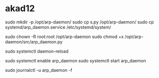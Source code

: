 # akad12

sudo mkdir -p /opt/arp-daemon/
sudo cp s.py /opt/arp-daemon/
sudo cp systemd/arp_daemon.service /etc/systemd/system/

sudo chown -R root:root /opt/arp-daemon
sudo chmod +x /opt/arp-daemon/src/arp_daemon.py

sudo systemctl daemon-reload

sudo systemctl enable arp_daemon
sudo systemctl start arp_daemon

sudo journalctl -u arp_daemon -f